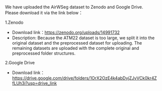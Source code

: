 We have uploaded the AirWSeg dataset to Zenodo and Google Drive. Please download it via the link below：

1.Zenodo 
- Download link：https://zenodo.org/uploads/14991732
- Description: Because the ATM22 dataset is too large, we split it into the original dataset and the preprocessed dataset for uploading. The remaining datasets are uploaded with the complete original and preprocessed folder structures.

2.Google Drive 
- Download link：https://drive.google.com/drive/folders/1OrX2OzE4k4abDvjZJvVCk0kr4ZfLUh3i?usp=drive_link
